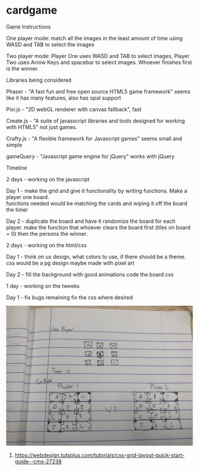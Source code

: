 # cardgame



Game Instructions

One player mode: match all the images in the least amount of time using WASD and TAB to select the images

Two player mode: Player One uses WASD and TAB to select images, Player Two uses Arrow Keys and spacebar to select images. Whoever finishes first is the winner.






Libraries being considered

Phaser - "A fast fun and free open source HTML5 game framework" seems like it has many features, also has opal support

Pixi.js - "2D webGL renderer with canvas fallback", fast

Create.js - "A suite of javasscript libraries and tools designed for working with HTML5" not just games. 

Crafty.js - "A flexible framework for Javascript games" seems small and simple

gameQuery - "Javascript game engine for jQuery" works with jQuery 




Timeline

2 days - working on the javascript

Day 1 - make the grid and give it functionality by writing functions. Make a player one board.  
functions needed would be matching the cards and wiping it off the board
the timer

Day 2 - duplicate the board and have it randomize the board for each player. 
make the function that whoever clears the board first (tiles on board = 0) then the persons the winner. 

2 days - working on the html/css

Day 1 - think on ux design, what colors to use, if there should be a theme. 
css would be a pg design maybe made with pixel art


Day 2 - fill the background with good animations
code the board css

1 day  - working on the tweeks 

Day 1 - fix bugs remaining
fix the css where desired 


![alt text](https://github.com/Jiaxi-Wu-Dev/cardgame/blob/master/assets/wireframe.jpg "Logo Title Text 1")

1. https://webdesign.tutsplus.com/tutorials/css-grid-layout-quick-start-guide--cms-27238
